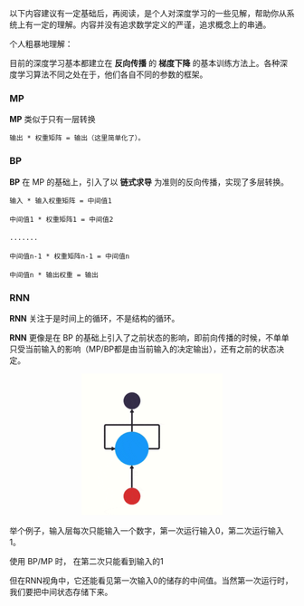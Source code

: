 以下内容建议有一定基础后，再阅读，是个人对深度学习的一些见解，帮助你从系统上有一定的理解。内容并没有追求数学定义的严谨，追求概念上的串通。

个人粗暴地理解：

目前的深度学习基本都建立在 **反向传播** 的 **梯度下降** 的基本训练方法上。各种深度学习算法不同之处在于，他们各自不同的参数的框架。

### MP

**MP** 类似于只有一层转换

    输出 * 权重矩阵 = 输出（这里简单化了）。


### BP

**BP** 在 MP 的基础上，引入了以 **链式求导** 为准则的反向传播，实现了多层转换。

    输入 * 输入权重矩阵 = 中间值1

    中间值1 * 权重矩阵1 = 中间值2

    .......

    中间值n-1 * 权重矩阵n-1 = 中间值n

    中间值n * 输出权重 = 输出 

### RNN

**RNN** 关注于是时间上的循环，不是结构的循环。

**RNN** 更像是在 BP 的基础上引入了之前状态的影响，即前向传播的时候，不单单只受当前输入的影响（MP/BP都是由当前输入的决定输出），还有之前的状态决定。 

<center>
    <img src="run_rnn.gif" alt="RNN运行概况">
</center>

举个例子，输入层每次只能输入一个数字，第一次运行输入0，第二次运行输入1。

使用 BP/MP 时， 在第二次只能看到输入的1

但在RNN视角中，它还能看见第一次输入0的储存的中间值。当然第一次运行时，我们要把中间状态存储下来。